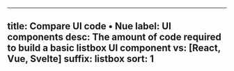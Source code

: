 

---
title: Compare UI code • Nue
label: UI components
desc: The amount of code required to build a basic listbox UI component
vs: [React, Vue, Svelte]
suffix: listbox
sort: 1
---